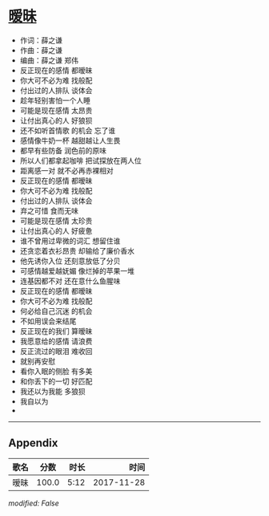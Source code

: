 # [暧昧](https://music.163.com/song?id=471385043)

* 作词：薛之谦
* 作曲：薛之谦
* 编曲：薛之谦 郑伟
* 反正现在的感情 都暧昧
* 你大可不必为难 找般配
* 付出过的人排队 谈体会
* 趁年轻别害怕一个人睡
* 可能是现在感情 太昂贵
* 让付出真心的人 好狼狈
* 还不如听首情歌 的机会 忘了谁
* 感情像牛奶一杯 越甜越让人生畏
* 都早有些防备 润色前的原味
* 所以人们都拿起咖啡 把试探放在两人位
* 距离感一对 就不必再赤裸相对
* 反正现在的感情 都暧昧
* 你大可不必为难 找般配
* 付出过的人排队 谈体会
* 弃之可惜 食而无味
* 可能是现在感情 太珍贵
* 让付出真心的人 好疲惫
* 谁不曾用过卑微的词汇 想留住谁
* 还贪恋着衣衫昂贵 却输给了廉价香水
* 他先诱你入位 还刻意放低了分贝
* 可感情越爱越妩媚 像烂掉的苹果一堆
* 连基因都不对 还在意什么鱼腥味
* 反正现在的感情 都暧昧
* 你大可不必为难 找般配
* 何必给自己沉迷 的机会
* 不如用误会来结尾
* 反正现在的我们 算暧昧
* 我愿意给的感情 请浪费
* 反正流过的眼泪 难收回
* 就别再安慰
* 看你入眠的侧脸 有多美
* 和你丢下的一切 好匹配
* 我还以为我能 多狼狈
* 我自以为
* 


---

## Appendix

|歌名|分数|时长|时间|
|:---|:---:|---:|---:|
|暧昧|100.0|5:12|2017-11-28

*modified: False*
